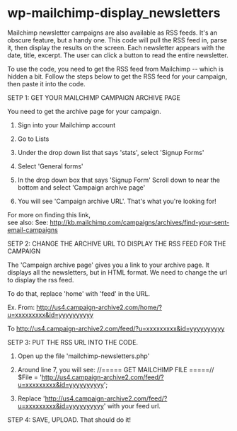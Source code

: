 # wp-mailchimp-display_newsletters

Mailchimp newsletter campaigns are also available as RSS feeds.  It's an obscure feature, but a handy one.
This code will pull the RSS feed in, parse it, then display the results on the screen.
Each newsletter appears with the date, title, excerpt.  The user can click a button to read the entire newsletter.

To use the code, you need to get the RSS feed from Mailchimp -- which is hidden a bit.
Follow the steps below to get the RSS feed for your campaign, then paste it into the code.


SETP 1:  GET YOUR MAILCHIMP CAMPAIGN ARCHIVE PAGE

You need to get the archive page for your campaign.

1) Sign into your Mailchimp account

2) Go to Lists

3) Under the drop down list that says 'stats', select 'Signup Forms'

4) Select 'General forms'

5) In the drop down  box that says 'Signup Form'
Scroll down to near the bottom and select 'Campaign archive page'

6) You will see 'Campaign archive URL'.  That's what you're looking for!

For more on finding this link, <br>
see also: See:  http://kb.mailchimp.com/campaigns/archives/find-your-sent-email-campaigns




SETP 2:  CHANGE THE ARCHIVE URL TO DISPLAY THE RSS FEED FOR THE CAMPAIGN

The 'Campaign archive page' gives you a link to your archive page.  It displays all the newsletters, but in HTML format.  We need to change the url to display the rss feed.

To do that, replace 'home' with 'feed' in the URL.

Ex.
From:
http://us4.campaign-archive2.com/home/?u=xxxxxxxxx&id=yyyyyyyyyy

To
http://us4.campaign-archive2.com/feed/?u=xxxxxxxxx&id=yyyyyyyyyy




SETP 3:  PUT THE RSS URL INTO THE CODE.

1) Open up the file 'mailchimp-newsletters.php'

2) Around line 7, you will see:
	//===== GET MAILCHIMP FILE =====//	
	$File = 'http://us4.campaign-archive2.com/feed/?u=xxxxxxxxx&id=yyyyyyyyyy';

3) Replace 'http://us4.campaign-archive2.com/feed/?u=xxxxxxxxx&id=yyyyyyyyyy'
with your feed url.



STEP 4: SAVE, UPLOAD.
That should do it!
